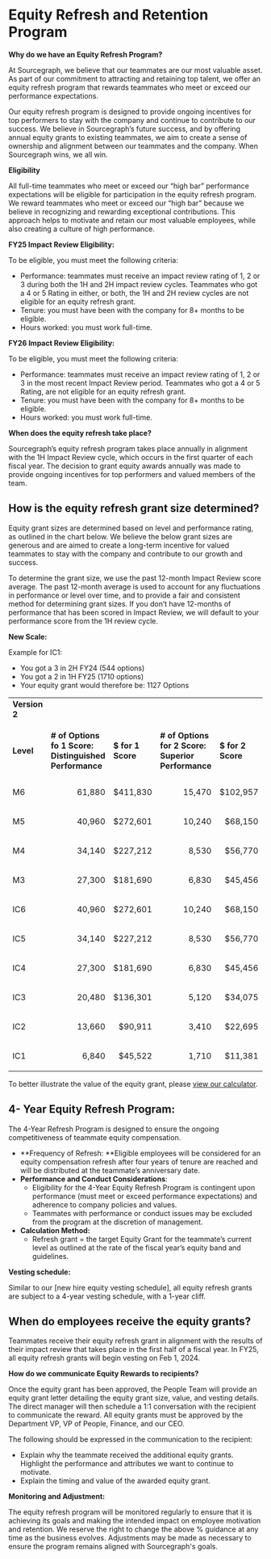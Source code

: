 # Equity Refresh and Retention Program

**Why do we have an Equity Refresh Program?**

At Sourcegraph, we believe that our teammates are our most valuable asset. As part of our commitment to attracting and retaining top talent, we offer an equity refresh program that rewards teammates who meet or exceed our performance expectations.

Our equity refresh program is designed to provide ongoing incentives for top performers to stay with the company and continue to contribute to our success. We believe in Sourcegraph’s future success, and by offering annual equity grants to existing teammates, we aim to create a sense of ownership and alignment between our teammates and the company. When Sourcegraph wins, we all win.

**Eligibility**

All full-time teammates who meet or exceed our “high bar” performance expectations will be eligible for participation in the equity refresh program. We reward teammates who meet or exceed our “high bar” because we believe in recognizing and rewarding exceptional contributions. This approach helps to motivate and retain our most valuable employees, while also creating a culture of high performance.

**FY25 Impact Review Eligibility:**

To be eligible, you must meet the following criteria:

- Performance: teammates must receive an impact review rating of 1, 2 or 3 during both the 1H and 2H impact review cycles. Teammates who got a 4 or 5 Rating in either, or both, the 1H and 2H review cycles are not eligible for an equity refresh grant.
- Tenure: you must have been with the company for 8+ months to be eligible.
- Hours worked: you must work full-time.

**FY26 Impact Review Eligibility:**

To be eligible, you must meet the following criteria:

- Performance: teammates must receive an impact review rating of 1, 2 or 3 in the most recent Impact Review period. Teammates who got a 4 or 5 Rating, are not eligible for an equity refresh grant.
- Tenure: you must have been with the company for 8+ months to be eligible.
- Hours worked: you must work full-time.

**When does the equity refresh take place?**

Sourcegraph’s equity refresh program takes place annually in alignment with the 1H Impact Review cycle, which occurs in the first quarter of each fiscal year. The decision to grant equity awards annually was made to provide ongoing incentives for top performers and valued members of the team.

## How is the equity refresh grant size determined?

Equity grant sizes are determined based on level and performance rating, as outlined in the chart below. We believe the below grant sizes are generous and are aimed to create a long-term incentive for valued teammates to stay with the company and contribute to our growth and success.

To determine the grant size, we use the past 12-month Impact Review score average. The past 12-month average is used to account for any fluctuations in performance or level over time, and to provide a fair and consistent method for determining grant sizes. If you don’t have 12-months of performance that has been scored in Impact Review, we will default to your performance score from the 1H review cycle.

**New Scale:**

Example for IC1:

- You got a 3 in 2H FY24 (544 options)
- You got a 2 in 1H FY25 (1710 options)
- Your equity grant would therefore be: 1127 Options

<table>
  <tr>
   <td>
<strong>Version 2</strong>
   </td>
   <td>
   </td>
   <td>
   </td>
   <td>
   </td>
   <td>
   </td>
   <td>
   </td>
   <td>
   </td>
  </tr>
  <tr>
   <td>
   </td>
   <td>
   </td>
   <td>
   </td>
   <td>
   </td>
   <td>
   </td>
   <td>
   </td>
   <td>
   </td>
  </tr>
  <tr>
   <td><strong>Level</strong>
   </td>
   <td><strong># of Options fo 1 Score: Distinguished Performance</strong>
   </td>
   <td><strong>$ for 1 Score</strong>
   </td>
   <td><strong># of Options for 2 Score: Superior Performance</strong>
   </td>
   <td><strong>$ for 2 Score</strong>
   </td>
   <td><strong># of Options for 3 Score: Meeting Performance Expectations</strong>
   </td>
   <td><strong>$ for 3 Score</strong>
   </td>
  </tr>
  <tr>
   <td>M6
   </td>
   <td><p style="text-align: right">
61,880</p>

   </td>
   <td><p style="text-align: right">
$411,830</p>

   </td>
   <td><p style="text-align: right">
15,470</p>

   </td>
   <td><p style="text-align: right">
$102,957</p>

   </td>
   <td><p style="text-align: right">
4952</p>

   </td>
   <td><p style="text-align: right">
$32,957</p>

   </td>
  </tr>
  <tr>
   <td>M5
   </td>
   <td><p style="text-align: right">
40,960</p>

   </td>
   <td><p style="text-align: right">
$272,601</p>

   </td>
   <td><p style="text-align: right">
10,240</p>

   </td>
   <td><p style="text-align: right">
$68,150</p>

   </td>
   <td><p style="text-align: right">
3280</p>

   </td>
   <td><p style="text-align: right">
$21,829</p>

   </td>
  </tr>
  <tr>
   <td>M4
   </td>
   <td><p style="text-align: right">
34,140</p>

   </td>
   <td><p style="text-align: right">
$227,212</p>

   </td>
   <td><p style="text-align: right">
8,530</p>

   </td>
   <td><p style="text-align: right">
$56,770</p>

   </td>
   <td><p style="text-align: right">
2728</p>

   </td>
   <td><p style="text-align: right">
$18,156</p>

   </td>
  </tr>
  <tr>
   <td>M3
   </td>
   <td><p style="text-align: right">
27,300</p>

   </td>
   <td><p style="text-align: right">
$181,690</p>

   </td>
   <td><p style="text-align: right">
6,830</p>

   </td>
   <td><p style="text-align: right">
$45,456</p>

   </td>
   <td><p style="text-align: right">
2184</p>

   </td>
   <td><p style="text-align: right">
$14,535</p>

   </td>
  </tr>
  <tr>
   <td>IC6
   </td>
   <td><p style="text-align: right">
40,960</p>

   </td>
   <td><p style="text-align: right">
$272,601</p>

   </td>
   <td><p style="text-align: right">
10,240</p>

   </td>
   <td><p style="text-align: right">
$68,150</p>

   </td>
   <td><p style="text-align: right">
3280</p>

   </td>
   <td><p style="text-align: right">
$21,829</p>

   </td>
  </tr>
  <tr>
   <td>IC5
   </td>
   <td><p style="text-align: right">
34,140</p>

   </td>
   <td><p style="text-align: right">
$227,212</p>

   </td>
   <td><p style="text-align: right">
8,530</p>

   </td>
   <td><p style="text-align: right">
$56,770</p>

   </td>
   <td><p style="text-align: right">
2728</p>

   </td>
   <td><p style="text-align: right">
$18,156</p>

   </td>
  </tr>
  <tr>
   <td>IC4
   </td>
   <td><p style="text-align: right">
27,300</p>

   </td>
   <td><p style="text-align: right">
$181,690</p>

   </td>
   <td><p style="text-align: right">
6,830</p>

   </td>
   <td><p style="text-align: right">
$45,456</p>

   </td>
   <td><p style="text-align: right">
2184</p>

   </td>
   <td><p style="text-align: right">
$14,535</p>

   </td>
  </tr>
  <tr>
   <td>IC3
   </td>
   <td><p style="text-align: right">
20,480</p>

   </td>
   <td><p style="text-align: right">
$136,301</p>

   </td>
   <td><p style="text-align: right">
5,120</p>

   </td>
   <td><p style="text-align: right">
$34,075</p>

   </td>
   <td><p style="text-align: right">
1640</p>

   </td>
   <td><p style="text-align: right">
$10,915</p>

   </td>
  </tr>
  <tr>
   <td>IC2
   </td>
   <td><p style="text-align: right">
13,660</p>

   </td>
   <td><p style="text-align: right">
$90,911</p>

   </td>
   <td><p style="text-align: right">
3,410</p>

   </td>
   <td><p style="text-align: right">
$22,695</p>

   </td>
   <td><p style="text-align: right">
1096</p>

   </td>
   <td><p style="text-align: right">
$7,294</p>

   </td>
  </tr>
  <tr>
   <td>IC1
   </td>
   <td><p style="text-align: right">
6,840</p>

   </td>
   <td><p style="text-align: right">
$45,522</p>

   </td>
   <td><p style="text-align: right">
1,710</p>

   </td>
   <td><p style="text-align: right">
$11,381</p>

   </td>
   <td><p style="text-align: right">
544</p>

   </td>
   <td><p style="text-align: right">
$3,620</p>

   </td>
  </tr>
</table>

To better illustrate the value of the equity grant, please [view our calculator](https://docs.google.com/spreadsheets/d/1EOraJn-jEk3z2W4NL6J-Yrp9W5kFHQ7nsCHnckshUhc/edit#gid=624347390).

## 4- Year Equity Refresh Program:

The 4-Year Refresh Program is designed to ensure the ongoing competitiveness of teammate equity compensation.

- **Frequency of Refresh: **Eligible employees will be considered for an equity compensation refresh after four years of tenure are reached and will be distributed at the teammate’s anniversary date.
- **Performance and Conduct Considerations**:
  - Eligibility for the 4-Year Equity Refresh Program is contingent upon performance (must meet or exceed performance expectations) and adherence to company policies and values.
  - Teammates with performance or conduct issues may be excluded from the program at the discretion of management.
- **Calculation Method:**
  - Refresh grant = the target Equity Grant for the teammate’s current level as outlined at the rate of the fiscal year’s equity band and guidelines.

**Vesting schedule:**

Similar to our [new hire equity vesting schedule], all equity refresh grants are subject to a 4-year vesting schedule, with a 1-year cliff.

## **When do employees receive the equity grants?**

Teammates receive their equity refresh grant in alignment with the results of their impact review that takes place in the first half of a fiscal year. In FY25, all equity refresh grants will begin vesting on Feb 1, 2024.

**How do we communicate Equity Rewards to recipients?**

Once the equity grant has been approved, the People Team will provide an equity grant letter detailing the equity grant size, value, and vesting details. The direct manager will then schedule a 1:1 conversation with the recipient to communicate the reward. All equity grants must be approved by the Department VP, VP of People, Finance, and our CEO.

The following should be expressed in the communication to the recipient:

- Explain why the teammate received the additional equity grants. Highlight the performance and attributes we want to continue to motivate.
- Explain the timing and value of the awarded equity grant.

**Monitoring and Adjustment:**

The equity refresh program will be monitored regularly to ensure that it is achieving its goals and making the intended impact on employee motivation and retention. We reserve the right to change the above % guidance at any time as the business evolves. Adjustments may be made as necessary to ensure the program remains aligned with Sourcegraph's goals.
